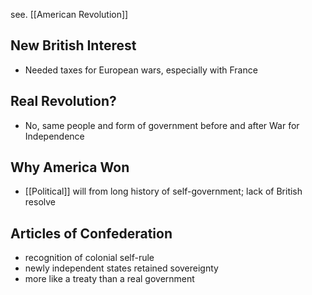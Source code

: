 see. [[American Revolution]]

## New British Interest
- Needed taxes for European wars, especially with France

## Real Revolution?
- No, same people and form of government before and after War for Independence

## Why America Won
- [[Political]] will from long history of self-government; lack of British resolve

## Articles of Confederation
- recognition of colonial self-rule
- newly independent states retained sovereignty
- more like a treaty than a real government 